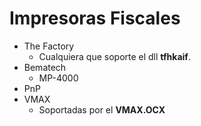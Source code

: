 # Impresoras Fiscales

- The Factory
  - Cualquiera que soporte el dll **tfhkaif**.
- Bematech
  - MP-4000
- PnP
- VMAX
  - Soportadas por el **VMAX.OCX**